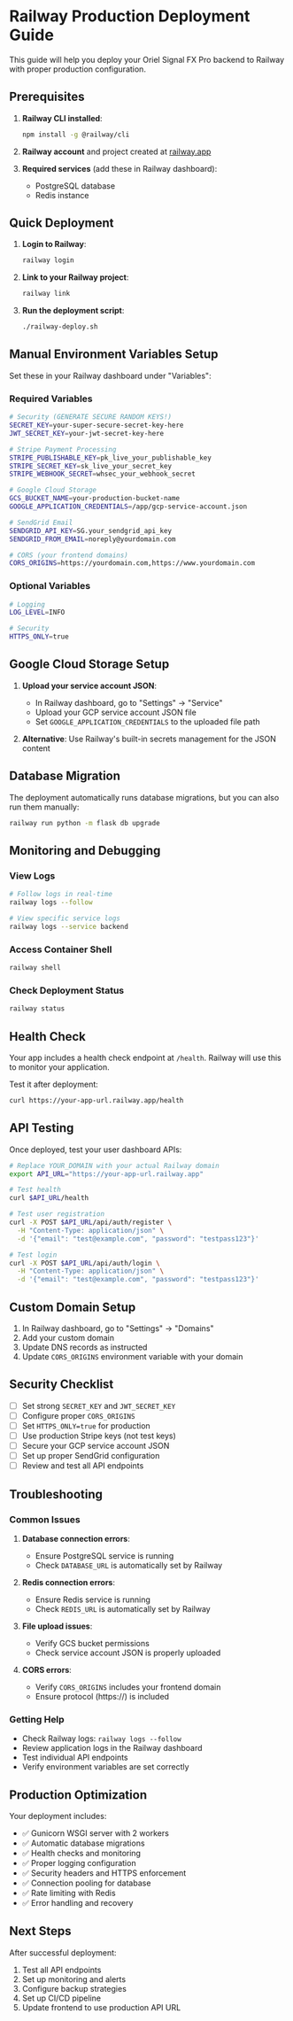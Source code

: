 # Railway Production Deployment Guide

This guide will help you deploy your Oriel Signal FX Pro backend to Railway with proper production configuration.

## Prerequisites

1. **Railway CLI installed**:
   ```bash
   npm install -g @railway/cli
   ```

2. **Railway account** and project created at [railway.app](https://railway.app)

3. **Required services** (add these in Railway dashboard):
   - PostgreSQL database
   - Redis instance

## Quick Deployment

1. **Login to Railway**:
   ```bash
   railway login
   ```

2. **Link to your Railway project**:
   ```bash
   railway link
   ```

3. **Run the deployment script**:
   ```bash
   ./railway-deploy.sh
   ```

## Manual Environment Variables Setup

Set these in your Railway dashboard under "Variables":

### Required Variables
```bash
# Security (GENERATE SECURE RANDOM KEYS!)
SECRET_KEY=your-super-secure-secret-key-here
JWT_SECRET_KEY=your-jwt-secret-key-here

# Stripe Payment Processing
STRIPE_PUBLISHABLE_KEY=pk_live_your_publishable_key
STRIPE_SECRET_KEY=sk_live_your_secret_key
STRIPE_WEBHOOK_SECRET=whsec_your_webhook_secret

# Google Cloud Storage
GCS_BUCKET_NAME=your-production-bucket-name
GOOGLE_APPLICATION_CREDENTIALS=/app/gcp-service-account.json

# SendGrid Email
SENDGRID_API_KEY=SG.your_sendgrid_api_key
SENDGRID_FROM_EMAIL=noreply@yourdomain.com

# CORS (your frontend domains)
CORS_ORIGINS=https://yourdomain.com,https://www.yourdomain.com
```

### Optional Variables
```bash
# Logging
LOG_LEVEL=INFO

# Security
HTTPS_ONLY=true
```

## Google Cloud Storage Setup

1. **Upload your service account JSON**:
   - In Railway dashboard, go to "Settings" → "Service"
   - Upload your GCP service account JSON file
   - Set `GOOGLE_APPLICATION_CREDENTIALS` to the uploaded file path

2. **Alternative**: Use Railway's built-in secrets management for the JSON content

## Database Migration

The deployment automatically runs database migrations, but you can also run them manually:

```bash
railway run python -m flask db upgrade
```

## Monitoring and Debugging

### View Logs
```bash
# Follow logs in real-time
railway logs --follow

# View specific service logs
railway logs --service backend
```

### Access Container Shell
```bash
railway shell
```

### Check Deployment Status
```bash
railway status
```

## Health Check

Your app includes a health check endpoint at `/health`. Railway will use this to monitor your application.

Test it after deployment:
```bash
curl https://your-app-url.railway.app/health
```

## API Testing

Once deployed, test your user dashboard APIs:

```bash
# Replace YOUR_DOMAIN with your actual Railway domain
export API_URL="https://your-app-url.railway.app"

# Test health
curl $API_URL/health

# Test user registration
curl -X POST $API_URL/api/auth/register \
  -H "Content-Type: application/json" \
  -d '{"email": "test@example.com", "password": "testpass123"}'

# Test login
curl -X POST $API_URL/api/auth/login \
  -H "Content-Type: application/json" \
  -d '{"email": "test@example.com", "password": "testpass123"}'
```

## Custom Domain Setup

1. In Railway dashboard, go to "Settings" → "Domains"
2. Add your custom domain
3. Update DNS records as instructed
4. Update `CORS_ORIGINS` environment variable with your domain

## Security Checklist

- [ ] Set strong `SECRET_KEY` and `JWT_SECRET_KEY`
- [ ] Configure proper `CORS_ORIGINS`
- [ ] Set `HTTPS_ONLY=true` for production
- [ ] Use production Stripe keys (not test keys)
- [ ] Secure your GCP service account JSON
- [ ] Set up proper SendGrid configuration
- [ ] Review and test all API endpoints

## Troubleshooting

### Common Issues

1. **Database connection errors**:
   - Ensure PostgreSQL service is running
   - Check `DATABASE_URL` is automatically set by Railway

2. **Redis connection errors**:
   - Ensure Redis service is running
   - Check `REDIS_URL` is automatically set by Railway

3. **File upload issues**:
   - Verify GCS bucket permissions
   - Check service account JSON is properly uploaded

4. **CORS errors**:
   - Verify `CORS_ORIGINS` includes your frontend domain
   - Ensure protocol (https://) is included

### Getting Help

- Check Railway logs: `railway logs --follow`
- Review application logs in the Railway dashboard
- Test individual API endpoints
- Verify environment variables are set correctly

## Production Optimization

Your deployment includes:

- ✅ Gunicorn WSGI server with 2 workers
- ✅ Automatic database migrations
- ✅ Health checks and monitoring
- ✅ Proper logging configuration
- ✅ Security headers and HTTPS enforcement
- ✅ Connection pooling for database
- ✅ Rate limiting with Redis
- ✅ Error handling and recovery

## Next Steps

After successful deployment:

1. Test all API endpoints
2. Set up monitoring and alerts
3. Configure backup strategies
4. Set up CI/CD pipeline
5. Update frontend to use production API URL